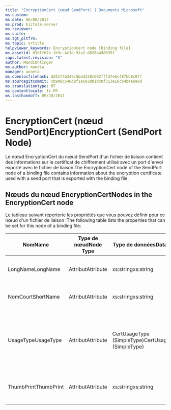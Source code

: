```yaml
---
title: "EncryptionCert (nœud SendPort) | Documents Microsoft"
ms.custom: 
ms.date: 06/08/2017
ms.prod: biztalk-server
ms.reviewer: 
ms.suite: 
ms.tgt_pltfrm: 
ms.topic: article
helpviewer_keywords: EncryptionCert node [binding file]
ms.assetid: 83dff67e-1b3c-4c3d-91a2-d826a498635f
caps.latest.revision: "5"
author: MandiOhlinger
ms.author: mandia
manager: anneta
ms.openlocfilehash: dd51f4b339c5bdd228c692fffd7e6c487bb8c0ff
ms.sourcegitcommit: cb908c540d8f1a692d01dc8f313e16cb4b4e696d
ms.translationtype: MT
ms.contentlocale: fr-FR
ms.lasthandoff: 09/20/2017
---
```

# <a name="encryptioncert-sendport-node"></a><span data-ttu-id="1a81d-102">EncryptionCert (nœud SendPort)</span><span class="sxs-lookup"><span data-stu-id="1a81d-102">EncryptionCert (SendPort Node)</span></span>
<span data-ttu-id="1a81d-103">Le nœud EncryptionCert du nœud SendPort d'un fichier de liaison contient des informations sur le certificat de chiffrement utilisé avec un port d'envoi exporté avec le fichier de liaison.</span><span class="sxs-lookup"><span data-stu-id="1a81d-103">The EncryptionCert node of the SendPort node of a binding file contains information about the encryption certificate used with a send port that is exported with the binding file.</span></span>  
  
## <a name="nodes-in-the-encryptioncert-node"></a><span data-ttu-id="1a81d-104">Nœuds du nœud EncryptionCert</span><span class="sxs-lookup"><span data-stu-id="1a81d-104">Nodes in the EncryptionCert node</span></span>  
 <span data-ttu-id="1a81d-105">Le tableau suivant répertorie les propriétés que vous pouvez définir pour ce nœud d'un fichier de liaison :</span><span class="sxs-lookup"><span data-stu-id="1a81d-105">The following table lists the properties that can be set for this node of a binding file:</span></span>  
  
|<span data-ttu-id="1a81d-106">**Nom**</span><span class="sxs-lookup"><span data-stu-id="1a81d-106">**Name**</span></span>|<span data-ttu-id="1a81d-107">**Type de nœud**</span><span class="sxs-lookup"><span data-stu-id="1a81d-107">**Node Type**</span></span>|<span data-ttu-id="1a81d-108">**Type de données**</span><span class="sxs-lookup"><span data-stu-id="1a81d-108">**Data Type**</span></span>|<span data-ttu-id="1a81d-109">**Description**</span><span class="sxs-lookup"><span data-stu-id="1a81d-109">**Description**</span></span>|<span data-ttu-id="1a81d-110">**Restrictions**</span><span class="sxs-lookup"><span data-stu-id="1a81d-110">**Restrictions**</span></span>|<span data-ttu-id="1a81d-111">**Commentaires**</span><span class="sxs-lookup"><span data-stu-id="1a81d-111">**Comments**</span></span>|  
|--------------|-------------------|-------------------|---------------------|----------------------|------------------|  
|<span data-ttu-id="1a81d-112">LongName</span><span class="sxs-lookup"><span data-stu-id="1a81d-112">LongName</span></span>|<span data-ttu-id="1a81d-113">Attribut</span><span class="sxs-lookup"><span data-stu-id="1a81d-113">Attribute</span></span>|<span data-ttu-id="1a81d-114">xs:string</span><span class="sxs-lookup"><span data-stu-id="1a81d-114">xs:string</span></span>|<span data-ttu-id="1a81d-115">Spécifie le nom long du certificat.</span><span class="sxs-lookup"><span data-stu-id="1a81d-115">Specifies the long name of the certificate.</span></span>|<span data-ttu-id="1a81d-116">Facultatif</span><span class="sxs-lookup"><span data-stu-id="1a81d-116">Not required</span></span>|<span data-ttu-id="1a81d-117">Valeur par défaut : vide</span><span class="sxs-lookup"><span data-stu-id="1a81d-117">Default value: empty</span></span>|  
|<span data-ttu-id="1a81d-118">NomCourt</span><span class="sxs-lookup"><span data-stu-id="1a81d-118">ShortName</span></span>|<span data-ttu-id="1a81d-119">Attribut</span><span class="sxs-lookup"><span data-stu-id="1a81d-119">Attribute</span></span>|<span data-ttu-id="1a81d-120">xs:string</span><span class="sxs-lookup"><span data-stu-id="1a81d-120">xs:string</span></span>|<span data-ttu-id="1a81d-121">Spécifie le nom court du certificat.</span><span class="sxs-lookup"><span data-stu-id="1a81d-121">Specifies the short name of the certificate.</span></span>|<span data-ttu-id="1a81d-122">Facultatif</span><span class="sxs-lookup"><span data-stu-id="1a81d-122">Not required</span></span>|<span data-ttu-id="1a81d-123">Valeur par défaut : vide</span><span class="sxs-lookup"><span data-stu-id="1a81d-123">Default value: empty</span></span>|  
|<span data-ttu-id="1a81d-124">UsageType</span><span class="sxs-lookup"><span data-stu-id="1a81d-124">UsageType</span></span>|<span data-ttu-id="1a81d-125">Attribut</span><span class="sxs-lookup"><span data-stu-id="1a81d-125">Attribute</span></span>|<span data-ttu-id="1a81d-126">CertUsageType (SimpleType)</span><span class="sxs-lookup"><span data-stu-id="1a81d-126">CertUsageType (SimpleType)</span></span>|<span data-ttu-id="1a81d-127">Indique l'utilisation prévue du certificat.</span><span class="sxs-lookup"><span data-stu-id="1a81d-127">Specifies the intended usage of this certificate</span></span>|<span data-ttu-id="1a81d-128">Requis</span><span class="sxs-lookup"><span data-stu-id="1a81d-128">Required</span></span>|<span data-ttu-id="1a81d-129">Valeur par défaut : Aucun</span><span class="sxs-lookup"><span data-stu-id="1a81d-129">Default value: none</span></span><br /><br /> <span data-ttu-id="1a81d-130">Les valeurs possibles sont celles qui sont disponibles dans le [Microsoft.BizTalk.ExplorerOM.CertUsageType](http://msdn.microsoft.com/library/microsoft.biztalk.explorerom.certusagetype.aspx) énumération.</span><span class="sxs-lookup"><span data-stu-id="1a81d-130">Possible values include those available in the [Microsoft.BizTalk.ExplorerOM.CertUsageType](http://msdn.microsoft.com/library/microsoft.biztalk.explorerom.certusagetype.aspx) enumeration.</span></span>|  
|<span data-ttu-id="1a81d-131">ThumbPrint</span><span class="sxs-lookup"><span data-stu-id="1a81d-131">ThumbPrint</span></span>|<span data-ttu-id="1a81d-132">Attribut</span><span class="sxs-lookup"><span data-stu-id="1a81d-132">Attribute</span></span>|<span data-ttu-id="1a81d-133">xs:string</span><span class="sxs-lookup"><span data-stu-id="1a81d-133">xs:string</span></span>|<span data-ttu-id="1a81d-134">Indique l'empreinte, ou l'ID unique, du certificat.</span><span class="sxs-lookup"><span data-stu-id="1a81d-134">Specifies the thumbprint, or unique ID, of the certificate.</span></span>|<span data-ttu-id="1a81d-135">Facultatif</span><span class="sxs-lookup"><span data-stu-id="1a81d-135">Not required</span></span>|<span data-ttu-id="1a81d-136">Valeur par défaut : vide</span><span class="sxs-lookup"><span data-stu-id="1a81d-136">Default value: empty</span></span>|